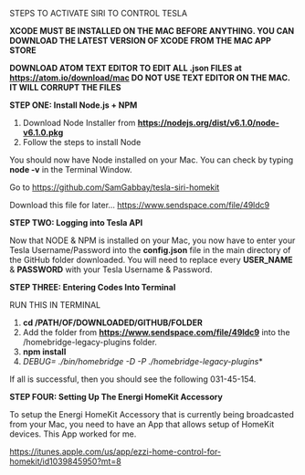 STEPS TO ACTIVATE SIRI TO CONTROL TESLA


**XCODE MUST BE INSTALLED ON THE MAC BEFORE ANYTHING.
YOU CAN DOWNLOAD THE LATEST VERSION OF XCODE FROM THE MAC APP STORE**

**DOWNLOAD ATOM TEXT EDITOR TO EDIT ALL .json FILES at https://atom.io/download/mac DO NOT USE TEXT EDITOR ON THE MAC. IT WILL CORRUPT THE FILES**

**STEP ONE: Install Node.js + NPM**

1. Download Node Installer from **https://nodejs.org/dist/v6.1.0/node-v6.1.0.pkg**
2. Follow the steps to install Node

You should now have Node installed on your Mac. You can check by typing **node -v** in the Terminal Window.

Go to https://github.com/SamGabbay/tesla-siri-homekit

Download this file for later...
https://www.sendspace.com/file/49ldc9

**STEP TWO: Logging into Tesla API**

Now that NODE & NPM is installed on your Mac, you now have to enter your Tesla Username/Password into the **config.json** file in the main directory of the GitHub folder downloaded. You will need to replace every **USER_NAME** & **PASSWORD** with your Tesla Username & Password.

**STEP THREE: Entering Codes Into Terminal**

RUN THIS IN TERMINAL

1. **cd /PATH/OF/DOWNLOADED/GITHUB/FOLDER**
2. Add the folder from **https://www.sendspace.com/file/49ldc9** into the /homebridge-legacy-plugins folder.
3. **npm install**
4. **DEBUG=* ./bin/homebridge -D -P ./homebridge-legacy-plugins**

If all is successful, then you should see the following 031-45-154.

**STEP FOUR: Setting Up The Energi HomeKit Accessory**

To setup the Energi HomeKit Accessory that is currently being broadcasted from your Mac, you need to have an App that allows setup of HomeKit devices. This App worked for me.

https://itunes.apple.com/us/app/ezzi-home-control-for-homekit/id1039845950?mt=8
